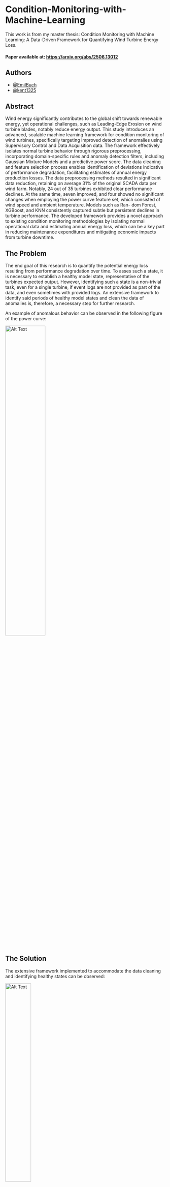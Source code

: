 # Condition-Monitoring-with-Machine-Learning
This work is from my master thesis: Condition Monitoring with Machine Learning: A Data-Driven Framework for Quantifying Wind Turbine Energy Loss.

#### Paper available at: https://arxiv.org/abs/2506.13012

## Authors

- [@EmilBuch](https://www.github.com/EmilBuch)
- [@kent1325](https://github.com/kent1325)

## Abstract
Wind energy significantly contributes to the global
shift towards renewable energy, yet operational challenges, such
as Leading-Edge Erosion on wind turbine blades, notably reduce
energy output. This study introduces an advanced, scalable
machine learning framework for condition monitoring of wind
turbines, specifically targeting improved detection of anomalies
using Supervisory Control and Data Acquisition data. The
framework effectively isolates normal turbine behavior through
rigorous preprocessing, incorporating domain-specific rules and
anomaly detection filters, including Gaussian Mixture Models
and a predictive power score. The data cleaning and feature
selection process enables identification of deviations indicative of
performance degradation, facilitating estimates of annual energy
production losses. The data preprocessing methods resulted in
significant data reduction, retaining on average 31% of the
original SCADA data per wind farm. Notably, 24 out of 35
turbines exhibited clear performance declines. At the same
time, seven improved, and four showed no significant changes
when employing the power curve feature set, which consisted
of wind speed and ambient temperature. Models such as Ran-
dom Forest, XGBoost, and KNN consistently captured subtle
but persistent declines in turbine performance. The developed
framework provides a novel approach to existing condition
monitoring methodologies by isolating normal operational data
and estimating annual energy loss, which can be a key part
in reducing maintenance expenditures and mitigating economic
impacts from turbine downtime.


## The Problem
The end goal of this research is to quantify the potential energy loss resulting from performance degradation over time. To asses such a state, it is necessary to establish a healthy model state, representative of the turbines expected output. However, identifying such a state is a non-trivial task, even for a single turbine, if event logs are not provided as part of the data, and even sometimes with provided logs. An extensive framework to identify said periods of healthy model states and clean the data of anomalies is, therefore, a necessary step for further research.

An example of anomalous behavior can be observed in the following figure of the power curve:

<img src="https://github.com/user-attachments/assets/d020115d-30d1-4b4c-9801-eed91c333142" alt="Alt Text" style="width:50%; height:auto;">

## The Solution

The extensive framework implemented to accommodate the data cleaning and identifying healthy states can be observed:

<img src="https://github.com/user-attachments/assets/77e91d91-e595-4559-b885-c20199d709bd" alt="Alt Text" style="width:40%; height:auto;">

The Predictive Power Score (PPS) is implemented to work in a temporal setting and utilized as a direct measure of the predictive quality of the data on the power before and after NB-filters. The PPS gives a direct insight into the effectiveness of the filtering applied to the data and allows for the selection of healthy model states. Such an example can be observed on:
<img src="https://github.com/user-attachments/assets/fb70ffbf-7b5a-4ddf-b0ac-5ad9469a919b" alt="Alt Text" style="width:50%; height:auto;">

where the PPS is not only improved across the operating history of the turbine, but further history can potentially be utilized in the following quantification of energy loss assessment.

Finally, when the desired turbines and periods have been identified, it is possible to measure the deviation from the expected production:

### Experiment 1 Drift Results: WT 4 (with MAPE for the reference year)

| **Δ**  | **Model** | **MAPE r** | **2020** | **2021** | **2022** | **2023** |
|--------|-----------|------------|----------|----------|----------|----------|
| **All** | RF       | 4.9        | 7.2      | 7.1      | 7.8      | 7.7      |
|        | XGBoost  | 4.8        | 5.9      | 6.1      | 6.2      | 4.9      |
|        | KNN      | 5.1        | 2.8      | 2.8      | 3.0      | 1.4      |
|        | MLP      | 7.0        | 2.9      | 2.9      | 3.0      | 1.9      |
| **PC**  | RF       | 6.6        | -0.3     | -0.7     | -0.5     | -1.4     |
|        | XGBoost  | 6.7        | -0.1     | -0.7     | -0.4     | -1.5     |
|        | KNN      | 7.5        | -0.1     | -0.8     | -0.3     | -1.4     |
|        | MLP      | 8.4        | 0.2      | -0.9     | 0.1      | -0.5     |


Overall, the entire framework is a success and makes the selection and quantification of energy production loss trivial.


